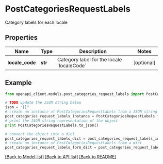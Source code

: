 # PostCategoriesRequestLabels

Category labels for each locale

## Properties
Name | Type | Description | Notes
------------ | ------------- | ------------- | -------------
**locale_code** | **str** | Category label for the locale &#x60;localeCode&#x60; | [optional] 

## Example

```python
from openapi_client.models.post_categories_request_labels import PostCategoriesRequestLabels

# TODO update the JSON string below
json = "{}"
# create an instance of PostCategoriesRequestLabels from a JSON string
post_categories_request_labels_instance = PostCategoriesRequestLabels.from_json(json)
# print the JSON string representation of the object
print PostCategoriesRequestLabels.to_json()

# convert the object into a dict
post_categories_request_labels_dict = post_categories_request_labels_instance.to_dict()
# create an instance of PostCategoriesRequestLabels from a dict
post_categories_request_labels_form_dict = post_categories_request_labels.from_dict(post_categories_request_labels_dict)
```
[[Back to Model list]](../README.md#documentation-for-models) [[Back to API list]](../README.md#documentation-for-api-endpoints) [[Back to README]](../README.md)


